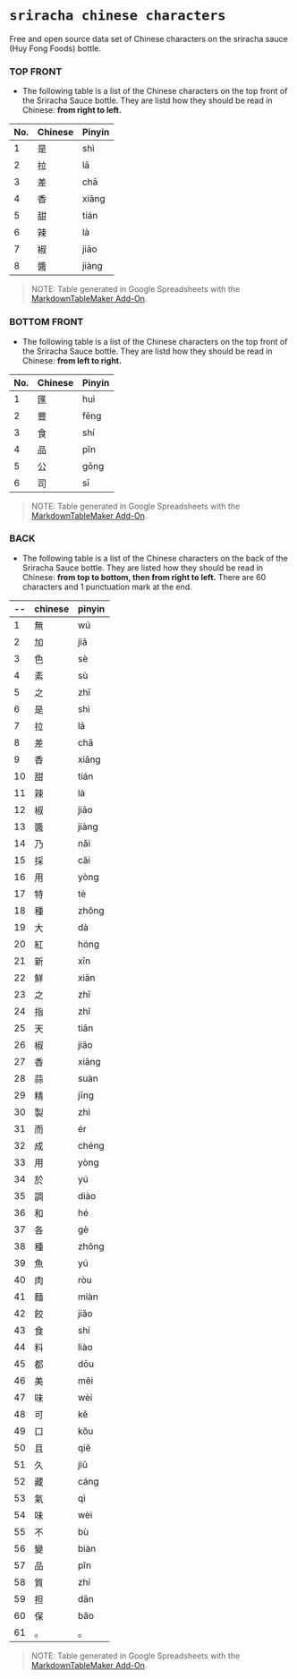 # `sriracha chinese characters`

Free and open source data set of Chinese characters on the sriracha sauce (Huy Fong Foods) bottle.

### TOP FRONT

+ The following table is a list of the Chinese characters on the top front of the Sriracha Sauce bottle. They are listd how they should be read in Chinese: **from right to left.**

|  No. | Chinese | Pinyin |
|  ------- | ------- | ------- |
|  1 | 是 | shì |
|  2 | 拉 | lā |
|  3 | 差 | chā |
|  4 | 香 | xiāng |
|  5 | 甜 | tián |
|  6 | 辣 | là |
|  7 | 椒 | jiāo |
|  8 | 醬 | jiàng |

> NOTE: Table generated in Google Spreadsheets with the [MarkdownTableMaker Add-On](https://github.com/pffy/googledocs-addon-markdowntabletwo).

### BOTTOM FRONT

+ The following table is a list of the Chinese characters on the top front of the Sriracha Sauce bottle. They are listd how they should be read in Chinese: **from left to right.**

|  No. | Chinese | Pinyin |
|  ------- | ------- | ------- |
|  1 | 匯 | huì |
|  2 | 豐 | fēng |
|  3 | 食 | shí |
|  4 | 品 | pĭn |
|  5 | 公 | gōng |
|  6 | 司 | sī |

> NOTE: Table generated in Google Spreadsheets with the [MarkdownTableMaker Add-On](https://github.com/pffy/googledocs-addon-markdowntabletwo).


### BACK

+ The following table is a list of the Chinese characters on the back of the Sriracha Sauce bottle. They are listed how they should be read in Chinese: **from top to bottom, then from right to left.** There are 60 characters and 1 punctuation mark at the end.

|  -- | chinese | pinyin |
|  ------- | ------- | ------- |
|  1 | 無 | wú |
|  2 | 加 | jiā |
|  3 | 色 | sè |
|  4 | 素 | sù |
|  5 | 之 | zhī |
|  6 | 是 | shì |
|  7 | 拉 | lā |
|  8 | 差 | chā |
|  9 | 香 | xiāng |
|  10 | 甜 | tián |
|  11 | 辣 | là |
|  12 | 椒 | jiāo |
|  13 | 醬 | jiàng |
|  14 | 乃 | năi |
|  15 | 採 | căi |
|  16 | 用 | yòng |
|  17 | 特 | tè |
|  18 | 種 | zhŏng |
|  19 | 大 | dà |
|  20 | 紅 | hóng |
|  21 | 新 | xīn |
|  22 | 鮮 | xiān |
|  23 | 之 | zhī |
|  24 | 指 | zhĭ |
|  25 | 天 | tiān |
|  26 | 椒 | jiāo |
|  27 | 香 | xiāng |
|  28 | 蒜 | suàn |
|  29 | 精 | jīng |
|  30 | 製 | zhì |
|  31 | 而 | ér |
|  32 | 成 | chéng |
|  33 | 用 | yòng |
|  34 | 於 | yú |
|  35 | 調 | diào |
|  36 | 和 | hé |
|  37 | 各 | gè |
|  38 | 種 | zhŏng |
|  39 | 魚 | yú |
|  40 | 肉 | ròu |
|  41 | 麵 | miàn |
|  42 | 餃 | jiăo |
|  43 | 食 | shí |
|  44 | 料 | liào |
|  45 | 都 | dōu |
|  46 | 美 | mĕi |
|  47 | 味 | wèi |
|  48 | 可 | kĕ |
|  49 | 口 | kŏu |
|  50 | 且 | qiĕ |
|  51 | 久 | jiŭ |
|  52 | 藏 | cáng |
|  53 | 氣 | qì |
|  54 | 味 | wèi |
|  55 | 不 | bù |
|  56 | 變 | biàn |
|  57 | 品 | pĭn |
|  58 | 質 | zhí |
|  59 | 担 | dān |
|  60 | 保 | băo |
|  61 | 。 | 。 |

> NOTE: Table generated in Google Spreadsheets with the [MarkdownTableMaker Add-On](https://github.com/pffy/googledocs-addon-markdowntabletwo).

